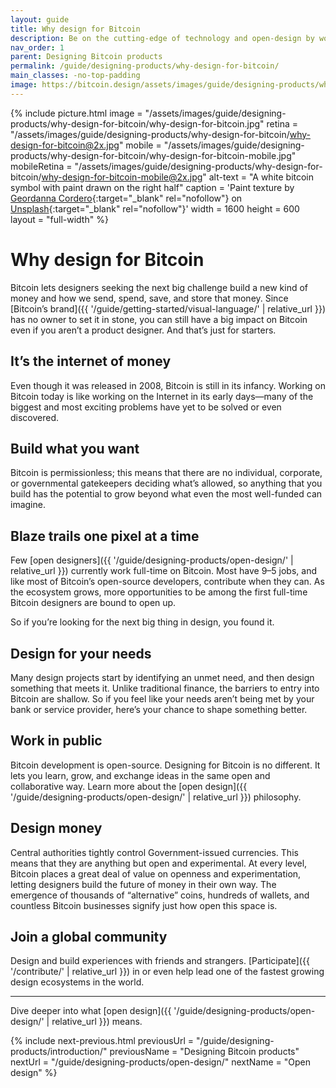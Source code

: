 ```yaml
---
layout: guide
title: Why design for Bitcoin
description: Be on the cutting-edge of technology and open-design by working in the Bitcoin ecosystem.
nav_order: 1
parent: Designing Bitcoin products
permalink: /guide/designing-products/why-design-for-bitcoin/
main_classes: -no-top-padding
image: https://bitcoin.design/assets/images/guide/designing-products/why-design-for-bitcoin/why-design-for-bitcoin-preview.jpg
---
```


<!--

Editor's notes

Frames the role and activity of design in the bitcoin ecosystem, and how
it is unique and interesting compared to other areas of design. This should
strike a good balance between highlighting exciting opportunities and the
reality of contributing.

Illustration sources

- https://www.figma.com/file/qzvCvqhSRx3Jq8aywaSjlr/Bitcoin-Design-Guide-Illustrations-CO?node-id=257%3A3260

-->

{% include picture.html
   image = "/assets/images/guide/designing-products/why-design-for-bitcoin/why-design-for-bitcoin.jpg"
   retina = "/assets/images/guide/designing-products/why-design-for-bitcoin/why-design-for-bitcoin@2x.jpg"
   mobile = "/assets/images/guide/designing-products/why-design-for-bitcoin/why-design-for-bitcoin-mobile.jpg"
   mobileRetina = "/assets/images/guide/designing-products/why-design-for-bitcoin/why-design-for-bitcoin-mobile@2x.jpg"
   alt-text = "A white bitcoin symbol with paint drawn on the right half"
   caption = 'Paint texture by [Geordanna Cordero](https://unsplash.com/@geordannatheartist){:target="_blank" rel="nofollow"} on [Unsplash](https://unsplash.com){:target="_blank" rel="nofollow"}'
   width = 1600
   height = 600
   layout = "full-width"
%}

# Why design for Bitcoin

Bitcoin lets designers seeking the next big challenge build a new kind of money and how we send, spend, save, and store that money. Since [Bitcoin’s brand]({{ '/guide/getting-started/visual-language/' | relative_url }}) has no owner to set it in stone, you can still have a big impact on Bitcoin even if you aren’t a product designer. And that’s just for starters.

## It’s the internet of money

Even though it was released in 2008, Bitcoin is still in its infancy. Working on Bitcoin today is like working on the Internet in its early days—many of the biggest and most exciting problems have yet to be solved or even discovered.

## Build what you want

Bitcoin is permissionless; this means that there are no individual, corporate, or governmental gatekeepers deciding what’s allowed, so anything that you build has the potential to grow beyond what even the most well-funded can imagine.

## Blaze trails one pixel at a time

Few [open designers]({{ '/guide/designing-products/open-design/' | relative_url }}) currently work full-time on Bitcoin. Most have 9–5 jobs, and like most of Bitcoin’s open-source developers, contribute when they can. As the ecosystem grows, more opportunities to be among the first full-time Bitcoin designers are bound to open up.

So if you’re looking for the next big thing in design, you found it.

## Design for your needs

Many design projects start by identifying an unmet need, and then design something that meets it. Unlike traditional finance, the barriers to entry into Bitcoin are shallow. So if you feel like your needs aren’t being met by your bank or service provider, here’s your chance to shape something better.

## Work in public

Bitcoin development is open-source. Designing for Bitcoin is no different. It lets you learn, grow, and exchange ideas in the same open and collaborative way. Learn more about the [open design]({{ '/guide/designing-products/open-design/' | relative_url }}) philosophy.

## Design money

Central authorities tightly control Government-issued currencies. This means that they are anything but open and experimental. At every level, Bitcoin places a great deal of value on openness and experimentation, letting designers build the future of money in their own way. The emergence of thousands of “alternative” coins, hundreds of wallets, and countless Bitcoin businesses signify just how open this space is.

## Join a global community

Design and build experiences with friends and strangers. [Participate]({{ '/contribute/' | relative_url }}) in or even help lead one of the fastest growing design ecosystems in the world.

---

Dive deeper into what [open design]({{ '/guide/designing-products/open-design/' | relative_url }}) means.

{% include next-previous.html
   previousUrl = "/guide/designing-products/introduction/"
   previousName = "Designing Bitcoin products"
   nextUrl = "/guide/designing-products/open-design/"
   nextName = "Open design"
%}
